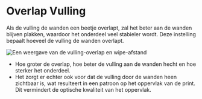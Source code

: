 Overlap Vulling
====
Als de vulling de wanden een beetje overlapt, zal het beter aan de wanden blijven plakken, waardoor het onderdeel veel stabieler wordt. Deze instelling bepaalt hoeveel de vulling de wanden overlapt.

![Een weergave van de vulling-overlap en wipe-afstand](../../../articles/images/infill_overlap.svg)

* Hoe groter de overlap, hoe beter de vulling aan de wanden hecht en hoe sterker het onderdeel.
* Het zorgt er echter ook voor dat de vulling door de wanden heen zichtbaar is, wat resulteert in een patroon op het oppervlak van de print. Dit vermindert de optische kwaliteit van het oppervlak.